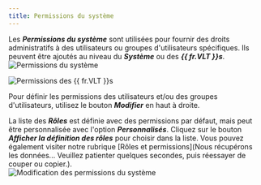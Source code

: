 ```yaml
---
title: Permissions du système
---
```

Les ***Permissions du système*** sont utilisées pour fournir des droits administratifs à des utilisateurs ou groupes d'utilisateurs spécifiques. Ils peuvent être ajoutés au niveau du ***Système*** ou des ***{{ fr.VLT }}s***.  
![Permissions du système](https://webdevolutions.azureedge.net/docs/fr/hub/Hub4122.png) 

![Permissions des {{ fr.VLT }}s](https://webdevolutions.azureedge.net/docs/fr/hub/Hub2016.png) 

Pour définir les permissions des utilisateurs et/ou des groupes d'utilisateurs, utilisez le bouton ***Modifier*** en haut à droite.  

La liste des ***Rôles*** est définie avec des permissions par défaut, mais peut être personnalisée avec l'option ***Personnalisés***. Cliquez sur le bouton ***Afficher la définition des rôles*** pour choisir dans la liste. Vous pouvez également visiter notre rubrique [Rôles et permissions](Nous récupérons les données... Veuillez patienter quelques secondes, puis réessayer de couper ou copier.).  
![Modification des permissions du système](https://webdevolutions.azureedge.net/docs/fr/hub/Hub4123.png)
